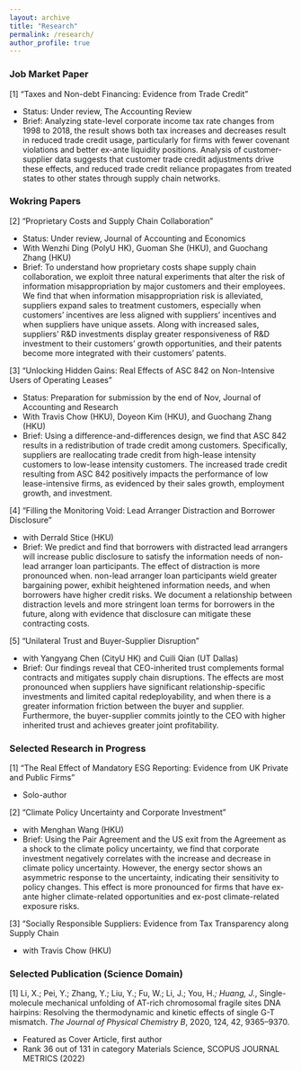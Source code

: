```yaml
---
layout: archive
title: "Research"
permalink: /research/
author_profile: true
---
```



### Job Market Paper
[1] “Taxes and Non-debt Financing: Evidence from Trade Credit” 
- Status: Under review, The Accounting Review
- Brief: Analyzing state-level corporate income tax rate changes from 1998 to 2018, the result shows both tax increases and decreases result in reduced trade credit usage, particularly for firms with fewer covenant violations and better ex-ante liquidity positions. Analysis of customer-supplier data suggests that customer trade credit adjustments drive these effects, and reduced trade credit reliance propagates from treated states to other states through supply chain networks.


### Wokring Papers 

[2] “Proprietary Costs and Supply Chain Collaboration” 
- Status: Under review, Journal of Accounting and Economics
- With Wenzhi Ding (PolyU HK), Guoman She (HKU), and Guochang Zhang (HKU)
- Brief: To understand how proprietary costs shape supply chain collaboration, we exploit three natural experiments that alter the risk of information misappropriation by major customers and their employees. We find that when information misappropriation risk is alleviated, suppliers expand sales to treatment customers, especially when customers’ incentives are less aligned with suppliers’ incentives and when suppliers have unique assets. Along with increased sales, suppliers’ R&D investments display greater responsiveness of R&D investment to their customers’ growth opportunities, and their patents become more integrated with their customers’ patents.

[3] “Unlocking Hidden Gains: Real Effects of ASC 842 on Non-Intensive Users of Operating Leases” 
- Status: Preparation for submission by the end of Nov, Journal of Accounting and Research
- With Travis Chow (HKU), Doyeon Kim (HKU), and Guochang Zhang (HKU)
- Brief: Using a difference-and-differences design, we find that ASC 842 results in a redistribution of trade credit among customers. Specifically, suppliers are reallocating trade credit from high-lease intensity customers to low-lease intensity customers. The increased trade credit resulting from ASC 842 positively impacts the performance of low lease-intensive firms, as evidenced by their sales growth, employment growth, and investment.

[4] “Filling the Monitoring Void: Lead Arranger Distraction and Borrower Disclosure” 
- with Derrald Stice (HKU)
- Brief: We predict and find that borrowers with distracted lead arrangers will increase public disclosure to satisfy the information needs of non-lead arranger loan participants. The effect of distraction is more pronounced when. non-lead arranger loan participants wield greater bargaining power, exhibit heightened information needs, and when borrowers have higher credit risks. We document a relationship between distraction levels and more stringent loan terms for borrowers in the future, along with evidence that disclosure can mitigate these contracting costs.

[5] “Unilateral Trust and Buyer-Supplier Disruption” 
- with Yangyang Chen (CityU HK) and Cuili Qian (UT Dallas)
- Brief: Our findings reveal that CEO-inherited trust complements formal contracts and mitigates supply chain disruptions. The effects are most pronounced when suppliers have significant relationship-specific investments and limited capital redeployability, and when there is a greater information friction between the buyer and supplier. Furthermore, the buyer-supplier commits jointly to the CEO with higher inherited trust and achieves greater joint profitability.

### Selected Research in Progress 
 
[1] “The Real Effect of Mandatory ESG Reporting: Evidence from UK Private and Public Firms” 
- Solo-author

[2] “Climate Policy Uncertainty and Corporate Investment” 
- with Menghan Wang (HKU)
- Brief: Using the Pair Agreement and the US exit from the Agreement as a shock to the climate policy uncertainty, we find that corporate investment negatively correlates with the increase and decrease in climate policy uncertainty. However, the energy sector shows an asymmetric response to the uncertainty, indicating their sensitivity to policy changes. This effect is more pronounced for firms that have ex-ante higher climate-related opportunities and ex-post climate-related exposure risks.

[3] “Socially Responsible Suppliers: Evidence from Tax Transparency along Supply Chain
- with Travis Chow (HKU)

### Selected Publication (Science Domain) 
 
[1] Li, X.; Pei, Y.; Zhang, Y.; Liu, Y.; Fu, W.; Li, J.; You, H.*; Huang, J.*, Single-molecule mechanical unfolding of AT-rich chromosomal fragile sites DNA hairpins: Resolving the thermodynamic and kinetic effects of single G-T mismatch. *The Journal of Physical Chemistry B*, 2020, 124, 42, 9365–9370. 
- Featured as Cover Article, first author
- Rank 36 out of 131 in category Materials Science, SCOPUS JOURNAL METRICS (2022)

